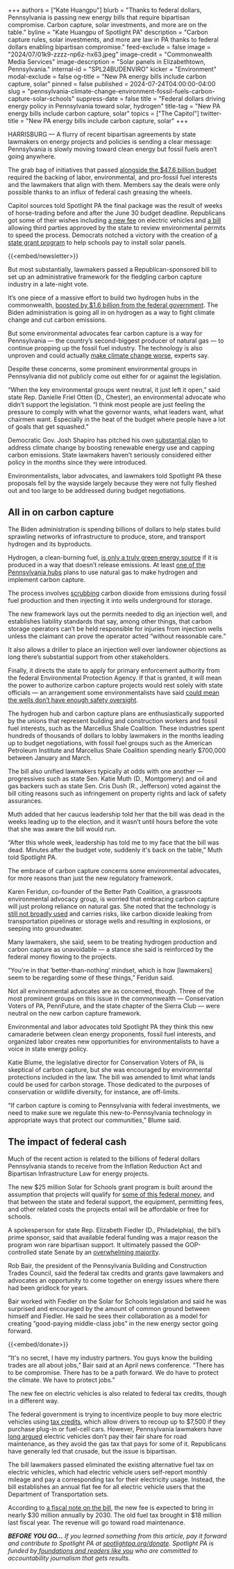 +++
authors = ["Kate Huangpu"]
blurb = "Thanks to federal dollars, Pennsylvania is passing new energy bills that require bipartisan compromise. Carbon capture, solar investments, and more are on the table."
byline = "Kate Huangpu of Spotlight PA"
description = "Carbon capture rules, solar investments, and more are law in PA thanks to federal dollars enabling bipartisan compromise."
feed-exclude = false
image = "2024/07/01k9-zzzz-np6z-hx63.jpeg"
image-credit = "Commonwealth Media Services"
image-description = "Solar panels in Elizabethtown, Pennsylvania."
internal-id = "SPL24BUDENVIRO"
kicker = "Environment"
modal-exclude = false
og-title = "New PA energy bills include carbon capture, solar"
pinned = false
published = 2024-07-24T04:00:00-04:00
slug = "pennsylvania-climate-change-environment-fossil-fuels-carbon-capture-solar-schools"
suppress-date = false
title = "Federal dollars driving energy policy in Pennsylvania toward solar, hydrogen"
title-tag = "New PA energy bills include carbon capture, solar"
topics = ["The Capitol"]
twitter-title = "New PA energy bills include carbon capture, solar"
+++

HARRISBURG — A flurry of recent bipartisan agreements by state lawmakers on energy projects and policies is sending a clear message: Pennsylvania is slowly moving toward clean energy but fossil fuels aren’t going anywhere.

The grab bag of initiatives that passed <a href="https://www.spotlightpa.org/news/2024/07/pennsylvania-budget-public-schools-economic-development-scholarships-josh-shapiro-legislature">alongside the $47.6 billion budget</a> required the backing of labor, environmental, and pro-fossil fuel interests and the lawmakers that align with them. Members say the deals were only possible thanks to an influx of federal cash greasing the wheels.

Capitol sources told Spotlight PA the final package was the result of weeks of horse-trading before and after the June 30 budget deadline. Republicans got some of their wishes including <a href="https://web.archive.org/20230621210859/https://www.legis.state.pa.us/cfdocs/billinfo/billinfo.cfm?syear=2023&amp;sind=0&amp;body=S&amp;type=B&amp;bn=656">a new fee</a> on electric vehicles and <a href="https://web.archive.org/20240605041252/https://www.legis.state.pa.us/cfdocs/billInfo/billInfo.cfm?sYear=2023&amp;sInd=0&amp;body=H&amp;type=B&amp;bn=2310">a bill</a> allowing third parties approved by the state to review environmental permits to speed the process. Democrats notched a victory with the creation of <a href="https://web.archive.org/20230504115829/https://www.legis.state.pa.us/cfdocs/billinfo/billinfo.cfm?syear=2023&amp;sind=0&amp;body=H&amp;type=B&amp;bn=1032">a state grant program</a> to help schools pay to install solar panels.

{{<embed/newsletter>}}

But most substantially, lawmakers passed a Republican-sponsored bill to set up an administrative framework for the fledgling carbon capture industry in a late-night vote.

It’s one piece of a massive effort to build two hydrogen hubs in the commonwealth, <a href="https://www.spotlightpa.org/news/2024/05/pennsylvania-biden-administration-hydrogen-hubs-community-benefits-public-input/">boosted by $1.6 billion from the federal government</a>. The Biden administration is going all in on hydrogen as a way to fight climate change and cut carbon emissions.

But some environmental advocates fear carbon capture is a way for Pennsylvania — the country’s second-biggest producer of natural gas — to continue propping up the fossil fuel industry. The technology is also unproven and could actually <a href="https://www.edf.org/media/hydrogen-could-have-much-bigger-climate-impact-most-estimates-study-shows#:~:text=If%20hydrogen%20and%20upstream%20methane,warming%20impacts%20by%20over%2070%25.">make climate change worse</a>, experts say.

Despite these concerns, some prominent environmental groups in Pennsylvania did not publicly come out either for or against the legislation.

“When the key environmental groups went neutral, it just left it open,” said state Rep. Danielle Friel Otten (D., Chester), an environmental advocate who didn’t support the legislation. “I think most people are just feeling the pressure to comply with what the governor wants, what leaders want, what chairmen want. Especially in the heat of the budget where people have a lot of goals that get squashed.”

Democratic Gov. Josh Shapiro has pitched his own <a href="https://www.spotlightpa.org/news/2024/03/pennsylvania-rggi-josh-shapiro-climate-change-cap-and-trade">substantial plan</a> to address climate change by boosting renewable energy use and capping carbon emissions. State lawmakers haven’t seriously considered either policy in the months since they were introduced.

Environmentalists, labor advocates, and lawmakers told Spotlight PA these proposals fell by the wayside largely because they were not fully fleshed out and too large to be addressed during budget negotiations.

## All in on carbon capture

The Biden administration is spending billions of dollars to help states build sprawling networks of infrastructure to produce, store, and transport hydrogen and its byproducts.

Hydrogen, a clean-burning fuel, <a href="https://www.spotlightpa.org/news/2023/07/pennsylvania-hydrogen-hubs-climate-change-legislature-tax-credit-explainer/">is only a truly green energy source</a> if it is produced in a way that doesn’t release emissions. At least <a href="https://www.spotlightpa.org/news/2024/05/pennsylvania-biden-administration-hydrogen-hubs-community-benefits-public-input/">one of the Pennsylvania hubs</a> plans to use natural gas to make hydrogen and implement carbon capture.

The process involves <a href="https://web.archive.org/20200510171124/https://www.rff.org/publications/explainers/carbon-capture-and-storage-101/">scrubbing</a> carbon dioxide from emissions during fossil fuel production and then injecting it into wells underground for storage.

The new framework lays out the permits needed to dig an injection well, and establishes liability standards that say, among other things, that carbon storage operators can’t be held responsible for injuries from injection wells unless the claimant can prove the operator acted “without reasonable care.”

It also allows a driller to place an injection well over landowner objections as long there’s substantial support from other stakeholders.

Finally, it directs the state to apply for primary enforcement authority from the federal Environmental Protection Agency. If that is granted, it will mean the power to authorize carbon capture projects would rest solely with state officials — an arrangement some environmentalists have said <a href="https://www.spotlightpa.org/news/2023/06/pa-hydrogen-hubs-carbon-caputre-senate-bill/">could mean the wells don’t have enough safety oversight</a>.

The hydrogen hub and carbon capture plans are enthusiastically supported by the unions that represent building and construction workers and fossil fuel interests, such as the Marcellus Shale Coalition. These industries spent hundreds of thousands of dollars to lobby lawmakers in the months leading up to budget negotiations, with fossil fuel groups such as the American Petroleum Institute and Marcellus Shale Coalition spending nearly $700,000 between January and March.

The bill also unified lawmakers typically at odds with one another — progressives such as state Sen. Katie Muth (D., Montgomery) and oil and gas backers such as state Sen. Cris Dush (R., Jefferson) voted against the bill citing reasons such as infringement on property rights and lack of safety assurances.

Muth added that her caucus leadership told her that the bill was dead in the weeks leading up to the election, and it wasn’t until hours before the vote that she was aware the bill would run.

“After this whole week, leadership has told me to my face that the bill was dead. Minutes after the budget vote, suddenly it&#39;s back on the table,” Muth told Spotlight PA.

The embrace of carbon capture concerns some environmental advocates, for more reasons than just the new regulatory framework.

Karen Feridun, co-founder of the Better Path Coalition, a grassroots environmental advocacy group, is worried that embracing carbon capture will just prolong reliance on natural gas. She noted that the technology is <a href="https://web.archive.org/20231213214442/https://www.cbo.gov/publication/59832">still not broadly used</a> and carries risks, like carbon dioxide leaking from transportation pipelines or storage wells and resulting in explosions, or seeping into groundwater.

Many lawmakers, she said, seem to be treating hydrogen production and carbon capture as unavoidable — a stance she said is reinforced by the federal money flowing to the projects.

“You&#39;re in that ‘better-than-nothing’ mindset, which is how \[lawmakers\] seem to be regarding some of these things,” Feridun said.

Not all environmental advocates are as concerned, though. Three of the most prominent groups on this issue in the commonwealth — Conservation Voters of PA, PennFuture, and the state chapter of the Sierra Club — were neutral on the new carbon capture framework.

Environmental and labor advocates told Spotlight PA they think this new camaraderie between clean energy proponents, fossil fuel interests, and organized labor creates new opportunities for environmentalists to have a voice in state energy policy.

Katie Blume, the legislative director for Conservation Voters of PA, is skeptical of carbon capture, but she was encouraged by environmental protections included in the law. The bill was amended to limit what lands could be used for carbon storage. Those dedicated to the purposes of conservation or wildlife diversity, for instance, are off-limits.

“If carbon capture is coming to Pennsylvania with federal investments, we need to make sure we regulate this new-to-Pennsylvania technology in appropriate ways that protect our communities,” Blume said.

## The impact of federal cash

Much of the recent action is related to the billions of federal dollars Pennsylvania stands to receive from the Inflation Reduction Act and Bipartisan Infrastructure Law for energy projects.

The new $25 million Solar for Schools grant program is built around the assumption that projects will qualify for <a href="https://web.archive.org/20230524203821/https://www.epa.gov/green-power-markets/summary-inflation-reduction-act-provisions-related-renewable-energy">some of this federal money</a>, and that between the state and federal support, the equipment, permitting fees, and other related costs the projects entail will be affordable or free for schools.

A spokesperson for state Rep. Elizabeth Fiedler (D., Philadelphia), the bill’s prime sponsor, said that available federal funding was a major reason the program won rare bipartisan support. It ultimately passed the GOP-controlled state Senate by an <a href="https://web.archive.org/20240710185908/https://www.legis.state.pa.us/CFDOCS/Legis/RC/Public/rc_view_action2.cfm?sess_yr=2023&amp;sess_ind=0&amp;rc_body=S&amp;rc_nbr=611">overwhelming majority</a>.

Rob Bair, the president of the Pennsylvania Building and Construction Trades Council, said the federal tax credits and grants gave lawmakers and advocates an opportunity to come together on energy issues where there had been gridlock for years.

Bair worked with Fiedler on the Solar for Schools legislation and said he was surprised and encouraged by the amount of common ground between himself and Fiedler. He said he sees their collaboration as a model for creating “good-paying middle-class jobs” in the new energy sector going forward.

{{<embed/donate>}}

“It&#39;s no secret, I have my industry partners. You guys know the building trades are all about jobs,” Bair said at an April news conference. “There has to be compromise. There has to be a path forward. We do have to protect the climate. We have to protect jobs.”

The new fee on electric vehicles is also related to federal tax credits, though in a different way.

The federal government is trying to incentivize people to buy more electric vehicles using <a href="https://web.archive.org/20221229164649/https://www.irs.gov/credits-deductions/credits-for-new-clean-vehicles-purchased-in-2023-or-after">tax credits</a>, which allow drivers to recoup up to $7,500 if they purchase plug-in or fuel-cell cars. However, Pennsylvania lawmakers have <a href="https://penncapital-star.com/briefs/senate-committee-advances-bill-eliminating-alternative-fuels-tax-for-evs-creating-new-fee/">long argued</a> electric vehicles don’t pay their fair share for road maintenance, as they avoid the gas tax that pays for some of it. Republicans have generally led that crusade, but the issue is bipartisan.

The bill lawmakers passed eliminated the existing alternative fuel tax on electric vehicles, which had electric vehicle users self-report monthly mileage and pay a corresponding tax for their electricity usage. Instead, the bill establishes an annual flat fee for all electric vehicle users that the Department of Transportation sets.

According to <a href="https://web.archive.org/20240710192536/https://www.legis.state.pa.us/WU01/LI/BI/FN/2023/0/SB0656P1811.pdf">a fiscal note on the bill</a>, the new fee is expected to bring in nearly $30 million annually by 2030. The old fuel tax brought in $18 million last fiscal year. The revenue will go toward road maintenance.

<strong><em>BEFORE YOU GO…</em></strong><em> If you learned something from this article, pay it forward and contribute to Spotlight PA at </em><a href="https://www.spotlightpa.org/donate"><em>spotlightpa.org/donate</em></a><em>. Spotlight PA is funded by</em><a href="https://www.spotlightpa.org/support"><em> foundations and readers like you</em></a><em> who are committed to accountability journalism that gets results.</em>
